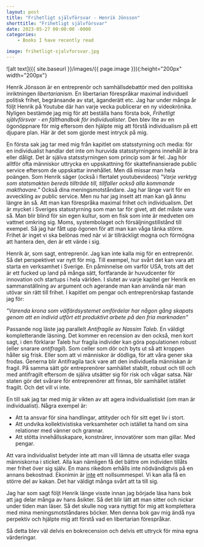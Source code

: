 ```yaml
---
layout: post
title: "Frihetligt självförsvar - Henrik Jönsson"
shorttitle: "Frihetligt självförsvar"
date: 2023-05-27 00:00:00 -0000
categories: 
    - Books I have recently read

image: frihetligt-sjalvforsvar.jpg
---
```


![alt text]({{ site.baseurl }}/images/{{ page.image }}){:height="200px" width="200px"}

Henrik Jönsson är en entreprenör och samhällsdebattör med den politiska inriktningen *libertarianism*. En libertarian förespråkar maximal individuell politisk frihet, begränsande av stat, äganderätt etc. Jag har under många år följt Henrik på Youtube där han varje vecka publicerar en ny videokrönika. Nyligen bestämde jag mig för att beställa hans första bok, *Frihetligt självförsvar - en fälthandbok för individualister*. Den blev lite av en ögonöppnare för mig eftersom den hjälpte mig att förstå individualism på ett djupare plan. Här är det som gjorde mest intryck på mig.

En första sak jag tar med mig från kapitlet om statsstyrning och media: för en individualist handlar det inte om huruvida statsstyrningens innehåll är bra eller dåligt. Det är själva statsstyrningen som princip som är fel. Jag hör alltför ofta människor uttrycka en uppskattning för skattefinansierade public service eftersom de uppskattar innehållet. Men då missar man hela poängen. Som Henrik säger (också i flertalet youtubevideos) *"Varje verktyg som statsmakten bereds tillträde till, tillfaller också alla kommande makthavare."* Också dina meningsmotståndare. Jag har länge varit för en avveckling av public service. Men nu har jag insett att man kan gå ännu längre än så. Att man kan förespråka maximal frihet och individualism. Det är mycket i Sveriges statsstyrning som man tar för givet, att det måste vara så. Man blir blind för sin egen kultur, som en fisk som inte är medveten om vattnet omkring sig. Moms, systembolaget och försäljningstillstånd till exempel. Så jag har fått upp ögonen för att man kan våga tänka större. Frihet är inget vi ska belönas med när vi är tillräckligt mogna och förmögna att hantera den, den är ett värde i sig.

Henrik är, som sagt, entreprenör. Jag kan inte kalla mig för en entreprenör. Så det perspektivet var nytt för mig. Till exempel, hur svårt det kan vara att starta en verksamhet i Sverige. En påminnelse om varför USA, trots att det är ett fucked up land på många sätt, fortfarande är huvudcenter för innovation och startups i hela världen. I slutet av varje kapitel ger Henrik en sammanställning av argument och agerande man kan använda när man utövar sin rätt till frihet. I kapitlet om pengar och entreprenörskap fastande jag för: 

*"Varenda krona som välfärdsystemet omfördelar har någon gång skapats genom att en individ utfört ett produktivt arbete på den fria marknaden"*

Passande nog läste jag parallelt *Antifragile* av *Nassim Taleb*. En väldigt kompletterande läsning. Det kommer en recension av den också, men kort sagt, i den förklarar Taleb hur fragila individer kan göra populationen robust (eller snarare *antifragil*). Som celler som dör och byts ut så att kroppen håller sig frisk. Eller som att vi människor är dödliga, för att våra gener ska frodas. Generna blir Antifragila tack vare att den individuella människan är fragil. På samma sätt gör entreprenörer samhället stabilt, robust och till och med antifragilt eftersom de själva utsätter sig för risk och vågar satsa. När staten gör det svårare för entreprenörer att finnas, blir samhället istället fragilt. Och det vill vi inte.

En till sak jag tar med mig är vikten av att agera individualistiskt (om man är individualist). Några exempel är:
 - Att ta ansvar för sina handlingar, attityder och för sitt eget liv i stort.
 - Att undvika kollektivistiska verksamheter och istället ta hand om sina relationer med vänner och grannar. 
 - Att stötta innehållsskapare, konstnärer, innovatörer som man gillar. Med pengar.

Att vara individualist betyder inte att man vill lämna de utsatta eller svaga människorna i sticket. Alla kan nämligen få det bättre om individen tillåts mer frihet över sig själv. En mans rikedom erhålls inte nödvändigtvis på en annans bekostnad. Ekonimin är <ins>inte</ins> ett nollsummespel. Vi kan alla få en större del av kakan. Det har väldigt många svårt att ta till sig.

Jag har som sagt följt Henrik länge visste innan jag började läsa hans bok att jag delar många av hans åsikter. Så det blir lätt att man sitter och nickar under tiden man läser. Så det skulle nog vara nyttigt för mig att komplettera med mina meningsmotståndares böcker. Men denna bok gav mig ändå nya perpektiv och hjälpte mig att förstå vad en libertarian förespråkar.

Så detta blev väl delvis en bokrecension och delvis ett uttryck för mina egna värderingar.